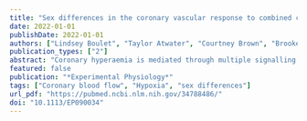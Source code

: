 ```yaml
---
title: "Sex differences in the coronary vascular response to combined chemoreflex and metaboreflex stimulation in healthy humans"
date: 2022-01-01
publishDate: 2022-01-01
authors: ["Lindsey Boulet", "Taylor Atwater", "Courtney Brown", "Brooke Shafer", "Tyler Vermeulen", "Paul Cotton", "Trevor Day", "Glen E. Foster"]
publication_types: ["2"]
abstract: "Coronary hyperaemia is mediated through multiple signalling pathways, including local metabolic messengers and adrenergic stimulation. This study aimed to determine whether the coronary vascular response to adrenergic stressors is different between sexes in normoxia and hypoxia. Young, healthy participants (n = 32; 16F) underwent three randomized trials of isometric handgrip exercise followed by post-exercise circulatory occlusion (PECO) to activate the muscle metaboreflex. End-tidal PO2 was controlled at (1) normoxic levels throughout the trial, (2) 50 mmHg for the duration of the trial (hypoxia trial), or (3) 50 mmHg only during PECO (mixed trial). Mean left anterior descending coronary artery velocity (LADVmean ; transthoracic Doppler echocardiography), heart rate and blood pressure were assessed at baseline and during PECO. In normoxia, there was no change in LADVmean or cardiac workload induced by PECO in males and females. Acute hypoxia increased baseline LADVmean to a greater extent in males compared with females (P < 0.05), despite a similar increase in cardiac workload. The change in LADVmean induced by PECO was similar between sexes in normoxia (P = 0.31), greater in males during the mixed trial (male: 12.8 (7.7) cm/s vs. female: 8.1 (6.3) cm/s; P = 0.02) and reduced in males but not females in acute hypoxia (male: -4.8 (4.5) cm/s vs. female: 0.8 (6.2) cm/s; P = 0.006). In summary, sex differences in the coronary vasodilatory response to hypoxia were observed, and metaboreflex activation during hypoxia caused a paradoxical reduction in coronary blood velocity in males but not females."
featured: false
publication: "*Experimental Physiology*"
tags: ["Coronary blood flow", "Hypoxia", "sex differences"]
url_pdf: "https://pubmed.ncbi.nlm.nih.gov/34788486/"
doi: "10.1113/EP090034"
---
```

